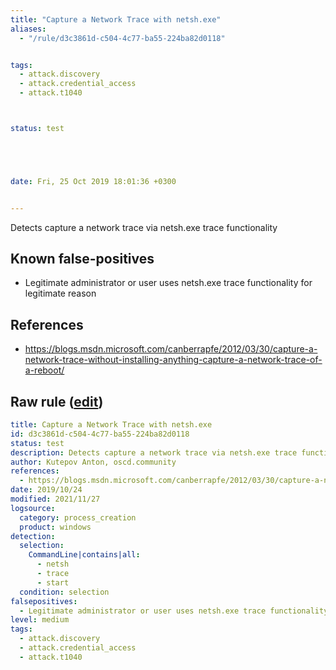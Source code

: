 ```yaml
---
title: "Capture a Network Trace with netsh.exe"
aliases:
  - "/rule/d3c3861d-c504-4c77-ba55-224ba82d0118"


tags:
  - attack.discovery
  - attack.credential_access
  - attack.t1040



status: test





date: Fri, 25 Oct 2019 18:01:36 +0300


---
```


Detects capture a network trace via netsh.exe trace functionality

<!--more-->


## Known false-positives

* Legitimate administrator or user uses netsh.exe trace functionality for legitimate reason



## References

* https://blogs.msdn.microsoft.com/canberrapfe/2012/03/30/capture-a-network-trace-without-installing-anything-capture-a-network-trace-of-a-reboot/


## Raw rule ([edit](https://github.com/SigmaHQ/sigma/edit/master/rules/windows/process_creation/proc_creation_win_netsh_packet_capture.yml))
```yaml
title: Capture a Network Trace with netsh.exe
id: d3c3861d-c504-4c77-ba55-224ba82d0118
status: test
description: Detects capture a network trace via netsh.exe trace functionality
author: Kutepov Anton, oscd.community
references:
  - https://blogs.msdn.microsoft.com/canberrapfe/2012/03/30/capture-a-network-trace-without-installing-anything-capture-a-network-trace-of-a-reboot/
date: 2019/10/24
modified: 2021/11/27
logsource:
  category: process_creation
  product: windows
detection:
  selection:
    CommandLine|contains|all:
      - netsh
      - trace
      - start
  condition: selection
falsepositives:
  - Legitimate administrator or user uses netsh.exe trace functionality for legitimate reason
level: medium
tags:
  - attack.discovery
  - attack.credential_access
  - attack.t1040

```
